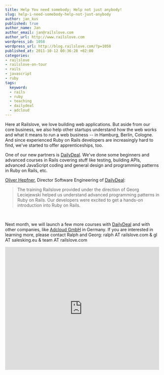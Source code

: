 ```yaml
--- 
title: Help You need somebody; Help not just anybody!
slug: help-i-need-somebody-help-not-just-anybody
author: jan_kus
published: true
author_name: Jan
author_email: jan@railslove.com
author_url: http://www.railslove.com
wordpress_id: 1058
wordpress_url: http://blog.railslove.com/?p=1058
published_at: 2011-10-12 00:36:28 +02:00
categories: 
- railslove
- railslove-on-tour
- rails
- javascript
- ruby
tags: 
  keyword: 
  - rails
  - ruby
  - teaching
  - dailydeal
  - adcloud
---
```

Here at Railslove, we love building web applications. But aside from our core business, we also help other startups understand how the web works and what it means to run a web business -- in Hamburg, Berlin, Cologne. And since experienced Ruby on Rails developers are increasingly hard to find, we've started to offer apprenticeships, too.

One of our new partners is <a href="http://dailydeal.de/">DailyDeal</a>. We've done some beginners and advanced courses in Rails covering stuff like testing, building APIs, advanced JavaScript coding and general design and programming patterns in Ruby on Rails, etc.

<a href="https://www.xing.com/profile/Oliver_Hepfner">Oliver Hepfner</a>, Director Software Engineering of <a href="http://dailydeal.de/">DailyDeal</a>:
<blockquote>The training Railslove provided under the direction of Georg Leciejewski helped us understand advanced programming patterns in Ruby on Rails. Our developers were excited to get a hands-on introduction into Ruby on Rails.</blockquote>
&nbsp;

Next month, we will launch a few more courses with <a href="http://railslove.com/items/daily_deal">DailyDeal</a> and with other companies, like <a href="http://adcloud.com">Adcloud GmbH</a> in Germany. If you are interested in learning more, please contact Ralph and Georg: ralph AT railslove.com & gl AT salesking.eu & team AT railslove.com

<iframe width="500" height="400" src="http://www.youtube.com/embed/TU7JjJJZi1Q" frameborder="0" allowfullscreen></iframe>
